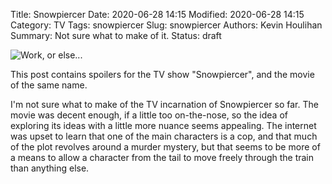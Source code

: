 Title: Snowpiercer
Date: 2020-06-28 14:15
Modified: 2020-06-28 14:15
Category: TV
Tags: snowpiercer
Slug: snowpiercer
Authors: Kevin Houlihan
Summary: Not sure what to make of it.
Status: draft

![Work, or else...]({static}/images/snowpiercer/melanie-pointing.png "Work, or else...")

<i class="fas fa-exclamation-triangle spoiler-icon"></i><span class="spoiler-text">This post contains spoilers for the TV show "Snowpiercer", and the movie of the same name.</span>

I'm not sure what to make of the TV incarnation of Snowpiercer so far. The movie was decent enough, if a little too on-the-nose, so the idea of exploring its ideas with a little more nuance seems appealing. The internet was upset to learn that one of the main characters is a cop, and that much of the plot revolves around a murder mystery, but that seems to be more of a means to allow a character from the tail to move freely through the train than anything else.

